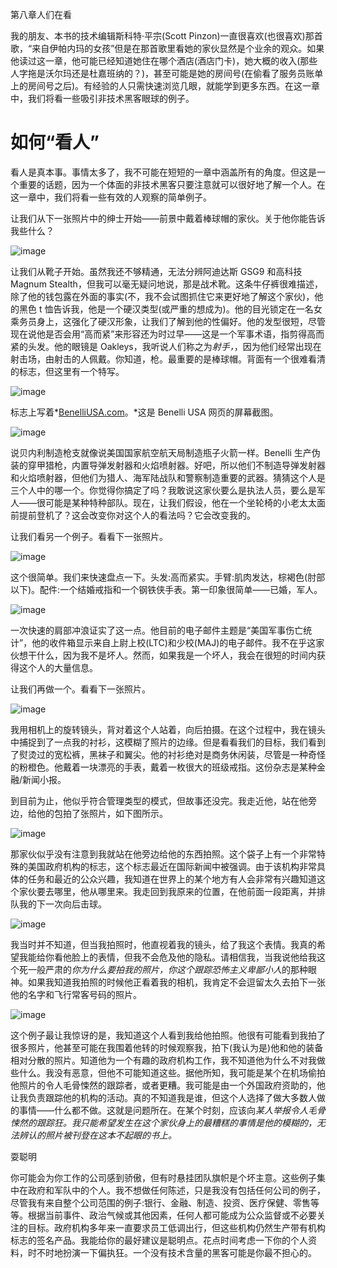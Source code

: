 第八章人们在看

我的朋友、本书的技术编辑斯科特·平宗(Scott Pinzon)一直很喜欢(也很喜欢)那首歌，“来自伊帕内玛的女孩”但是在那首歌里看她的家伙显然是个业余的观众。如果他读过这一章，他可能已经知道她住在哪个酒店(酒店门卡)，她大概的收入(那些人字拖是沃尔玛还是杜嘉班纳的？)，甚至可能是她的房间号(在偷看了服务员账单上的房间号之后)。有经验的人只需快速浏览几眼，就能学到更多东西。在这一章中，我们将看一些吸引非技术黑客眼球的例子。

# 如何“看人”

看人是真本事。事情太多了，我不可能在短短的一章中涵盖所有的角度。但这是一个重要的话题，因为一个体面的非技术黑客只要注意就可以很好地了解一个人。在这一章中，我们将看一些有效的人观察的简单例子。

让我们从下一张照片中的绅士开始——前景中戴着棒球帽的家伙。关于他你能告诉我些什么？

![image](images/218-1.jpg)

让我们从靴子开始。虽然我还不够精通，无法分辨阿迪达斯 GSG9 和高科技 Magnum Stealth，但我可以毫无疑问地说，那是战术靴。这条牛仔裤很难描述，除了他的钱包露在外面的事实(不，我不会试图抓住它来更好地了解这个家伙)，他的黑色 t 恤告诉我，他是一个硬汉类型(或严重的想成为)。他的目光锁定在一名女乘务员身上，这强化了硬汉形象，让我们了解到他的性偏好。他的发型很短，尽管现在说他是否会用“高而紧”来形容还为时过早——这是一个军事术语，指剪得高而紧的头发。他的眼镜是 Oakleys，我听说人们称之为*射手，*，因为他们经常出现在射击场，由射击的人佩戴。你知道，枪。最重要的是棒球帽。背面有一个很难看清的标志，但这里有一个特写。

![image](images/219-1.jpg)

标志上写着*[BenelliUSA.com](http://BenelliUSA.com)。*这是 Benelli USA 网页的屏幕截图。

![image](images/220-1.jpg)

说贝内利制造枪支就像说美国国家航空航天局制造瓶子火箭一样。Benelli 生产伪装的穿甲猎枪，内置导弹发射器和火焰喷射器。好吧，所以他们不制造导弹发射器和火焰喷射器，但他们为猎人、海军陆战队和警察制造重要的武器。猜猜这个人是三个人中的哪一个。你觉得你搞定了吗？我敢说这家伙要么是执法人员，要么是军人——很可能是某种特种部队。现在，让我们假设，他在一个坐轮椅的小老太太面前提前登机了？这会改变你对这个人的看法吗？它会改变我的。

让我们看另一个例子。看看下一张照片。

![image](images/221-1.jpg)

这个很简单。我们来快速盘点一下。头发:高而紧实。手臂:肌肉发达，棕褐色(肘部以下)。配件:一个结婚戒指和一个钢铁侠手表。第一印象很简单——已婚，军人。

![image](images/221-2.jpg)

一次快速的肩部冲浪证实了这一点。他目前的电子邮件主题是“美国军事伤亡统计”，他的收件箱显示来自上尉上校(LTC)和少校(MAJ)的电子邮件。我不在乎这家伙想干什么，因为我不是坏人。然而，如果我是一个坏人，我会在很短的时间内获得这个人的大量信息。

让我们再做一个。看看下一张照片。

![image](images/222-1.jpg)

我用相机上的旋转镜头，背对着这个人站着，向后拍摄。在这个过程中，我在镜头中捕捉到了一点我的衬衫，这模糊了照片的边缘。但是看看我们的目标，我们看到了熨烫过的宽松裤，黑袜子和翼尖。他的衬衫绝对是商务休闲装，尽管是一种奇怪的粉橙色。他戴着一块漂亮的手表，戴着一枚很大的班级戒指。这份杂志是某种金融/新闻小报。

到目前为止，他似乎符合管理类型的模式，但故事还没完。我走近他，站在他旁边，给他的包拍了张照片，如下图所示。

![image](images/223-1.jpg)

那家伙似乎没有注意到我就站在他旁边给他的东西拍照。这个袋子上有一个非常特殊的美国政府机构的标志，这个标志最近在国际新闻中被强调。由于该机构非常具体的任务和最近的公众兴趣，我知道在世界上的某个地方有人会非常有兴趣知道这个家伙要去哪里，他从哪里来。我走回到我原来的位置，在他前面一段距离，并排队我的下一次向后击球。

![image](images/223-2.jpg)

我当时并不知道，但当我拍照时，他直视着我的镜头，给了我这个表情。我真的希望我能给你看他脸上的表情，但我不会危及他的隐私。请相信我，当我说他给我这个死一般严肃的*你为什么要拍我的照片，你这个跟踪恐怖主义卑鄙小人*的那种眼神。如果我知道我拍照的时候他正看着我的相机，我肯定不会逗留太久去拍下一张他的名字和飞行常客号码的照片。

![image](images/224-1.jpg)

这个例子最让我惊讶的是，我知道这个人看到我给他拍照。他很有可能看到我拍了很多照片，他甚至可能在我围着他转的时候观察我，拍下(我认为是)他和他的装备相对分散的照片。知道他为一个有趣的政府机构工作，我不知道他为什么不对我做些什么。我没有恶意，但他不可能知道这些。据他所知，我可能是某个在机场偷拍他照片的令人毛骨悚然的跟踪者，或者更糟。我可能是由一个外国政府资助的，他让我负责跟踪他的机构的活动。真的不知道我是谁，但这个人选择了做大多数人做的事情——什么都不做。这就是问题所在。在某个时刻，应该向*某人举报令人毛骨悚然的跟踪狂。我只能希望发生在这个家伙身上的最糟糕的事情是他的模糊的，无法辨认的照片被刊登在这本不起眼的书上。*

耍聪明

你可能会为你工作的公司感到骄傲，但有时悬挂团队旗帜是个坏主意。这些例子集中在政府和军队中的个人。我不想做任何陈述，只是我没有包括任何公司的例子，尽管我有来自整个公司范围的例子:银行、金融、制造、投资、医疗保健、零售等等。根据当前事件、政治气候或其他因素，任何人都可能成为公众监督或不必要关注的目标。政府机构多年来一直要求员工低调出行，但这些机构仍然生产带有机构标志的签名产品。我能给你的最好建议是聪明点。花点时间考虑一下你的个人资料，时不时地扮演一下偏执狂。一个没有技术含量的黑客可能是你最不担心的。